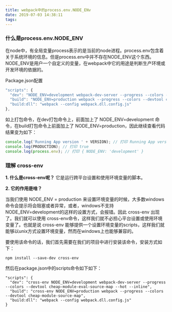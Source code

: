 ```yaml
---
title: webpack中的process.env.NODE_ENv
date: 2019-07-03 14:38:11
tags:
---
```


### 什么是process.env.NODE_ENV

在node中，有全局变量process表示的是当前的node进程。process.env包含着关于系统环境的信息。但是process.env中并不存在NODE_ENV这个东西。NODE_ENV是用户一个自定义的变量，在webpack中它的用途是判断生产环境或开发环境的依据的。

Package.json配置

```js
"scripts": {
  "dev": "NODE_ENV=development webpack-dev-server --progress --colors --devtool cheap-module-eval-source-map --hot --inline",
  "build": "NODE_ENV=production webpack --progress --colors --devtool cheap-module-source-map",
  "build:dll": "webpack --config webpack.dll.config.js"
},
```

如上打包命令，在dev打包命令上，前面加上了 NODE_ENV=development 命令，在build打包命令上前面加上了 NODE_ENV=production，因此继续查看代码结果变为如下：

```js
console.log('Running App version ' + VERSION); // 打印 Running App version 5fa3b9
console.log(PRODUCTION); // 打印 true
console.log(process.env); // 打印 { NODE_ENV: 'development' }
```

### 理解 cross-env

**1. 什么是cross-env呢？**
它是运行跨平台设置和使用环境变量的脚本。

**2. 它的作用是啥？**

当我们使用 NODE_ENV = production 来设置环境变量的时候，大多数windows命令会提示将会阻塞或者异常，或者，windows不支持NODE_ENV=development的这样的设置方式，会报错。因此 cross-env 出现了。我们就可以使用 cross-env命令，这样我们就不必担心平台设置或使用环境变量了。也就是说 cross-env 能够提供一个设置环境变量的scripts，这样我们就能够以unix方式设置环境变量，然而在windows上也能够兼容的。

要使用该命令的话，我们首先需要在我们的项目中进行安装该命令，安装方式如下：

```
npm install --save-dev cross-env
```

然后在package.json中的scripts命令如下如下：

```
"scripts": {
  "dev": "cross-env NODE_ENV=development webpack-dev-server --progress --colors --devtool cheap-module-eval-source-map --hot --inline",
  "build": "cross-env NODE_ENV=production webpack --progress --colors --devtool cheap-module-source-map",
  "build:dll": "webpack --config webpack.dll.config.js"
}
```

